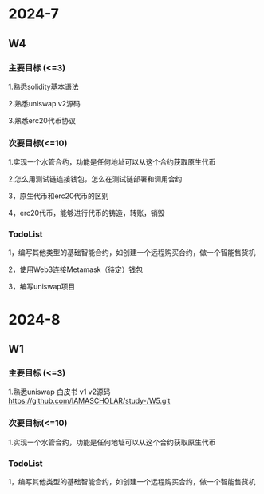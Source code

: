 # 2024-7

## W4

### 主要目标 (<=3)

1.熟悉solidity基本语法

2.熟悉uniswap v2源码

3.熟悉erc20代币协议


### 次要目标(<=10)

1.实现一个水管合约，功能是任何地址可以从这个合约获取原生代币

2.怎么用测试链连接钱包，怎么在测试链部署和调用合约

3，原生代币和erc20代币的区别

4，erc20代币，能够进行代币的铸造，转账，销毁

### TodoList

1，编写其他类型的基础智能合约，如创建一个远程购买合约，做一个智能售货机

2，使用Web3连接Metamask（待定）钱包

3，编写uniswap项目

# 2024-8

## W1

### 主要目标 (<=3)

1.熟悉uniswap 白皮书 v1 v2源码
https://github.com/IAMASCHOLAR/study-/W5.git

### 次要目标(<=10)

1.实现一个水管合约，功能是任何地址可以从这个合约获取原生代币



### TodoList

1，编写其他类型的基础智能合约，如创建一个远程购买合约，做一个智能售货机




